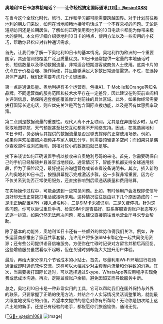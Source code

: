 **奥地利10日卡怎样接电话？——让你轻松搞定国际通讯[[TG💪+ @esim1088](https://t.me/s/esim1088)]**

在当今这个全球化时代，旅行、工作和学习都可能需要跨越国界。对于计划前往奥地利的朋友们来说，如何在当地顺畅地接听电话成了一个不容忽视的问题。无论是短期访问还是长期居住，了解如何正确使用奥地利的10日电话卡都能为你带来极大的便利。本文将详细介绍奥地利10日卡的特点、使用方法以及一些实用的小技巧，帮助你轻松应对各种通话需求。

首先，让我们来了解一下奥地利10日卡的基本情况。奥地利作为欧洲的一个重要国家，其通信网络覆盖广泛且质量优良。10日卡通常提供一定量的本地通话时长、短信数量以及移动数据流量，非常适合短期游客或商务人士使用。这类卡片的优点在于价格合理、操作简便，并且能够满足大多数日常通信需求。不过，在选择具体产品时，我们还需要考虑几个关键因素。

第一点是通话质量。奥地利拥有多个运营商，包括A1、T-Mobile和Orange等知名品牌。不同运营商的服务范围和技术水平存在一定差异，因此建议在购买前查阅相关评测信息，确保所选套餐能覆盖你计划前往的具体区域。此外，如果你经常需要拨打国际长途电话，则应优先关注是否包含国际直拨功能，以及是否有优惠费率政策。

第二点则是数据流量的重要性。现代人离不开互联网，尤其是在异国他乡时，及时获取地图导航、天气预报甚至社交互动都离不开网络支持。因此，在挑选奥地利10日卡时，务必确认其提供的数据流量是否足够支撑你的正常使用场景。例如，如果你喜欢拍摄照片视频并与家人朋友分享，则需要预留更多空间；而如果只是偶尔查收邮件或浏览新闻，则相对较小的数据包就已足够。

接下来谈谈如何正确设置手机以接收来自奥地利号码的来电。首先，你需要确保自己的手机已经解锁并且兼容当地频段。通常情况下，智能手机都支持全球通用频段，但为了保险起见，最好提前咨询运营商或者查看设备说明书。其次，插入新购入的奥地利10日卡后，按照屏幕提示完成激活步骤。这一步骤非常重要，因为它不仅关系到能否正常使用服务，还直接影响到后续通话质量和费用结算。

在实际操作过程中，可能会遇到一些常见问题。比如，有时候用户会发现即使信号良好却无法正常拨打电话或接听来电。这种情况往往是由以下几个原因造成的：一是未正确配置APN（接入点名称），二是SIM卡未被识别，三是欠费停机。针对这些问题，你可以尝试重启手机、检查SIM卡是否插好、联系客服查询账户状态等方式逐一排查。如果仍然无法解决问题，那么建议直接前往当地营业厅寻求专业帮助。

除了基本的功能外，奥地利10日卡还有一些额外的优势值得我们关注。例如，许多运营商都推出了家庭共享套餐，允许用户将多张SIM卡绑定在一起共同使用资源；还有些公司提供语音信箱服务，方便你在忙碌时记录对方留言并稍后再回复。这些增值服务虽然看似不起眼，但在关键时刻却能大大提升用户体验。

最后，再给大家分享几个节省成本的小贴士。首先，尽量利用Wi-Fi环境进行视频通话或即时通讯软件交流，这样可以大幅减少对主套餐内流量和分钟数的消耗。其次，当需要拨打国际长途时，可以选择通过Skype、WhatsApp等应用程序实现免费或低成本沟通。再次，定期监控账户余额，避免因超支而导致服务中断。

总之，奥地利10日卡是一种非常实用的工具，它可以帮助我们在国外保持与外界的联系。只要掌握了正确的使用方法，并结合个人实际情况灵活调整策略，就能最大限度地发挥它的价值。希望本文提供的信息对你有所帮助！无论你是初次踏上这片土地的新手，还是已有经验的老手，都祝愿你们旅途愉快、通讯无忧。

[[TG💪+ @esim1088](https://t.me/s/esim1088) ![Image](https://i.postimg.cc/4NQfJmqS/Snipaste-2025-05-13-00-14-12.png)]